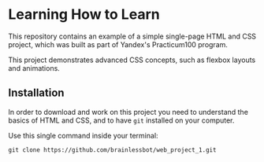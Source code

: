 # Learning How to Learn

This repository contains an example of a simple single-page HTML and CSS project, which was built as part of Yandex's Practicum100 program.

This project demonstrates advanced CSS concepts, such as flexbox layouts and animations.

## Installation

In order to download and work on this project you need to understand the basics of HTML and CSS, and to have `git` installed on your computer.

Use this single command inside your terminal:

`git clone https://github.com/brainlessbot/web_project_1.git`
